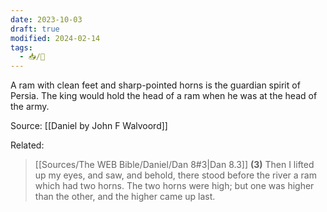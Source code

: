 ```yaml
---
date: 2023-10-03
draft: true
modified: 2024-02-14
tags:
  - 📥/🌱
---
```

A ram with clean feet and sharp-pointed horns is the guardian spirit of Persia. The king would hold the head of a ram when he was at the head of the army.

Source: [[Daniel by John F Walvoord]]

Related:

> [[Sources/The WEB Bible/Daniel/Dan 8#3|Dan 8.3]]
> **(3)** Then I lifted up my eyes, and saw, and behold, there stood before the river a ram which had two horns. The two horns were high; but one was higher than the other, and the higher came up last.
